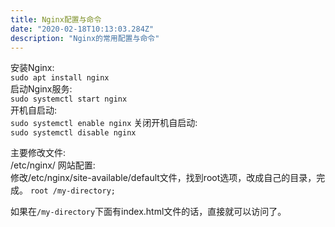 ```yaml
---
title: Nginx配置与命令
date: "2020-02-18T10:13:03.284Z"
description: "Nginx的常用配置与命令"
---
```


安装Nginx:  
    `sudo apt install nginx`  
启动Nginx服务:  
    `sudo systemctl start nginx`  
开机自启动:  
    `sudo systemctl enable nginx`
关闭开机自启动:  
    `sudo systemctl disable nginx`  
    
主要修改文件:  
    /etc/nginx/
网站配置:  
    修改/etc/nginx/site-available/default文件，找到root选项，改成自己的目录，完成。
    `root /my-directory;`

如果在`/my-directory`下面有index.html文件的话，直接就可以访问了。